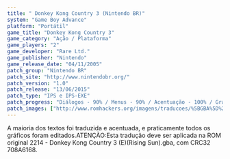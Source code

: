 ```yaml
---
title: " Donkey Kong Country 3 (Nintendo BR)"
system: "Game Boy Advance"
platform: "Portátil"
game_title: "Donkey Kong Country 3"
game_category: "Ação / Plataforma"
game_players: "2"
game_developer: "Rare Ltd."
game_publisher: "Nintendo"
game_release_date: "04/11/2005"
patch_group: "Nintendo BR"
patch_site: "http://www.nintendobr.org/"
patch_version: "1.0"
patch_release: "13/06/2015"
patch_type: "IPS e IPS-EXE"
patch_progress: "Diálogos - 90% / Menus - 90% / Acentuação - 100% / Gráficos - 95% / Revisão - 100%"
patch_images: ["http://www.romhackers.org/imagens/traducoes/%5BGBA%5D%20Donkey%20Kong%20Country%203%20-%20Nintendo%20BR%20-%201.png","http://www.romhackers.org/imagens/traducoes/%5BGBA%5D%20Donkey%20Kong%20Country%203%20-%20Nintendo%20BR%20-%202.png","http://www.romhackers.org/imagens/traducoes/%5BGBA%5D%20Donkey%20Kong%20Country%203%20-%20Nintendo%20BR%20-%203.png"]
---
```

A maioria dos textos foi traduzida e acentuada, e praticamente todos os gráficos foram editados.ATENÇÃO:Esta tradução deve ser aplicada na ROM original 2214 - Donkey Kong Country 3 (E)(Rising Sun).gba, com CRC32 708A6168.